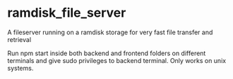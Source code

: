 # ramdisk_file_server
A fileserver running on a ramdisk storage for very fast file transfer and retrieval

Run npm start inside both backend and frontend folders on different terminals and give sudo privileges to backend terminal.
Only works on unix systems.
